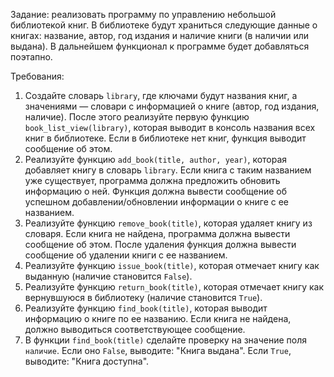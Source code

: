 Задание: реализовать программу по управлению небольшой библиотекой книг. В библиотеке будут храниться следующие данные о книгах: название, автор, год издания и наличие книги (в наличии или выдана). В дальнейшем функционал к программе будет добавляться поэтапно.

Требования:

1. Создайте словарь `library`, где ключами будут названия книг, а значениями — словари с информацией о книге (автор, год издания, наличие). После этого реализуйте первую функцию `book_list_view(library)`, которая выводит в консоль названия всех книг в библиотеке. Если в библиотеке нет книг, функция выводит сообщение об этом.
2. Реализуйте функцию `add_book(title, author, year)`, которая добавляет книгу в словарь `library`. Если книга с таким названием уже существует, программа должна предложить обновить информацию о ней. Функция должна вывести сообщение об успешном добавлении/обновлении информации о книге с ее названием.
3. Реализуйте функцию `remove_book(title)`, которая удаляет книгу из словаря. Если книга не найдена, программа должна вывести сообщение об этом. После удаления функция должна вывести сообщение об удалении книги с ее названием.
4. Реализуйте функцию `issue_book(title)`, которая отмечает книгу как выданную (наличие становится `False`).
5. Реализуйте функцию `return_book(title)`, которая отмечает книгу как вернувшуюся в библиотеку (наличие становится `True`).
6. Реализуйте функцию `find_book(title)`, которая выводит информацию о книге по ее названию. Если книга не найдена, должно выводиться соответствующее сообщение.
7. В функции `find_book(title)` сделайте проверку на значение поля `наличие`. Если оно `False`, выводите: "Книга выдана". Если `True`, выводите: "Книга доступна".
